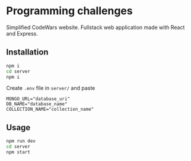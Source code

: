 # Programming challenges

Simplified CodeWars website.
Fullstack web application made with React and Express.

## Installation

```bash
npm i
cd server
npm i
```

Create `.env` file in `server/` and paste

```env
MONGO_URL="database_uri"
DB_NAME="database_name"
COLLECTION_NAME="collection_name"
```

## Usage

```bash
npm run dev
cd server
npm start
```
